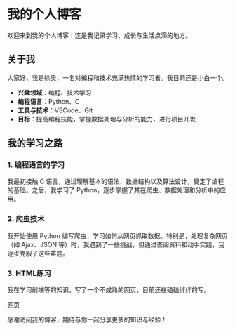 # 我的个人博客

欢迎来到我的个人博客！这是我记录学习、成长与生活点滴的地方。

## 关于我

大家好，我是徐奥，一名对编程和技术充满热情的学习者。我目前还是小白一个。

- **兴趣领域**：编程、技术学习
- **编程语言**：Python、C
- **工具与技术**：VSCode、Git
- **目标**：提高编程技能，掌握数据处理与分析的能力，进行项目开发

## 我的学习之路

### 1. 编程语言的学习
我最初接触 C 语言，通过理解基本的语法、数据结构以及算法设计，奠定了编程的基础。之后，我学习了 Python，逐步掌握了其在爬虫、数据处理和分析中的应用。

### 2. 爬虫技术
我开始使用 Python 编写爬虫，学习如何从网页抓取数据。特别是，处理复杂网页（如 Ajax、JSON 等）时，我遇到了一些挑战，但通过查阅资料和动手实践，我逐步克服了这些难题。

### 3. HTML练习
我在学习前端等的知识，写了一个不成熟的网页，目前还在磕磕绊绊的写。

[网页](https://aozijx.github.io/xuao/re0)

感谢访问我的博客，期待与你一起分享更多的知识与经验！
